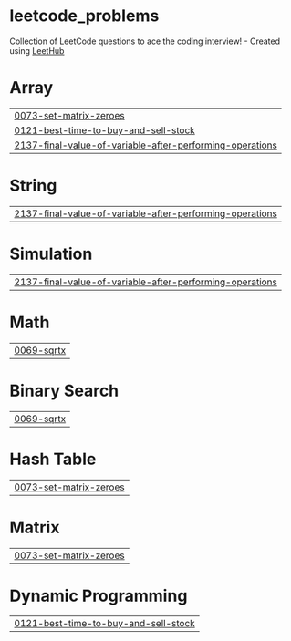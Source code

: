 # leetcode_problems
Collection of LeetCode questions to ace the coding interview! - Created using [LeetHub](https://github.com/QasimWani/LeetHub)


# Array
|  |
| ------- |
| [0073-set-matrix-zeroes](https://github.com/ALKESHSHARMA24/leetcode_problems/tree/master/0073-set-matrix-zeroes) |
| [0121-best-time-to-buy-and-sell-stock](https://github.com/ALKESHSHARMA24/leetcode_problems/tree/master/0121-best-time-to-buy-and-sell-stock) |
| [2137-final-value-of-variable-after-performing-operations](https://github.com/ALKESHSHARMA24/leetcode_problems/tree/master/2137-final-value-of-variable-after-performing-operations) |
# String
|  |
| ------- |
| [2137-final-value-of-variable-after-performing-operations](https://github.com/ALKESHSHARMA24/leetcode_problems/tree/master/2137-final-value-of-variable-after-performing-operations) |
# Simulation
|  |
| ------- |
| [2137-final-value-of-variable-after-performing-operations](https://github.com/ALKESHSHARMA24/leetcode_problems/tree/master/2137-final-value-of-variable-after-performing-operations) |
# Math
|  |
| ------- |
| [0069-sqrtx](https://github.com/ALKESHSHARMA24/leetcode_problems/tree/master/0069-sqrtx) |
# Binary Search
|  |
| ------- |
| [0069-sqrtx](https://github.com/ALKESHSHARMA24/leetcode_problems/tree/master/0069-sqrtx) |
# Hash Table
|  |
| ------- |
| [0073-set-matrix-zeroes](https://github.com/ALKESHSHARMA24/leetcode_problems/tree/master/0073-set-matrix-zeroes) |
# Matrix
|  |
| ------- |
| [0073-set-matrix-zeroes](https://github.com/ALKESHSHARMA24/leetcode_problems/tree/master/0073-set-matrix-zeroes) |
# Dynamic Programming
|  |
| ------- |
| [0121-best-time-to-buy-and-sell-stock](https://github.com/ALKESHSHARMA24/leetcode_problems/tree/master/0121-best-time-to-buy-and-sell-stock) |